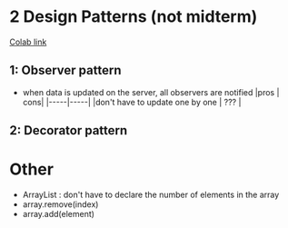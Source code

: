 # 2 Design Patterns (not midterm)

[Colab link](https://colab.research.google.com/drive/1_7636Vt4gVxJa7Dj_fZcGEML6EmEnmjN?usp=sharing)
## 1: Observer pattern
- when data is updated on the server, all observers are notified
|pros | cons|
|-----|-----|
|don't have to update one by one | ??? |

## 2: Decorator pattern


# Other
- ArrayList : don't have to declare the number of elements in the array
- array.remove(index)
- array.add(element)
